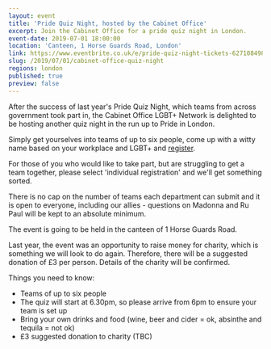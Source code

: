 ```yaml
---
layout: event
title: 'Pride Quiz Night, hosted by the Cabinet Office'
excerpt: Join the Cabinet Office for a pride quiz night in London.
event-date: 2019-07-01 18:00:00
location: 'Canteen, 1 Horse Guards Road, London'
link: https://www.eventbrite.co.uk/e/pride-quiz-night-tickets-62710849840
slug: /2019/07/01/cabinet-office-quiz-night
regions: london
published: true
preview: false
---
```


After the success of last year's Pride Quiz Night, which teams from across government took part in, the Cabinet Office LGBT+ Network is delighted to be hosting another quiz night in the run up to Pride in London.

Simply get yourselves into teams of up to six people, come up with a witty name based on your workplace and LGBT+ and [register](https://www.eventbrite.co.uk/e/pride-quiz-night-tickets-62710849840).

For those of you who would like to take part, but are struggling to get a team together, please select 'individual registration' and we'll get something sorted.

There is no cap on the number of teams each department can submit and it is open to everyone, including our allies - questions on Madonna and Ru Paul will be kept to an absolute minimum.

The event is going to be held in the canteen of 1 Horse Guards Road.

Last year, the event was an opportunity to raise money for charity, which is something we will look to do again. Therefore, there will be a suggested donation of £3 per person. Details of the charity will be confirmed.

Things you need to know:

- Teams of up to six people
- The quiz will start at 6.30pm, so please arrive from 6pm to ensure your team is set up
- Bring your own drinks and food (wine, beer and cider = ok, absinthe and tequila = not ok)
- £3 suggested donation to charity (TBC)
